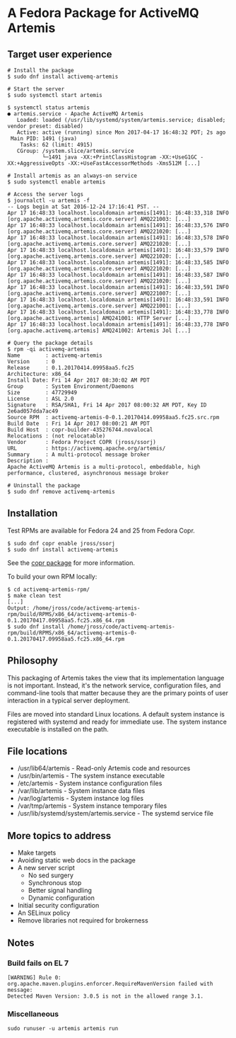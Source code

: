 # A Fedora Package for ActiveMQ Artemis

## Target user experience

    # Install the package
    $ sudo dnf install activemq-artemis

    # Start the server
    $ sudo systemctl start artemis

    $ systemctl status artemis
    ● artemis.service - Apache ActiveMQ Artemis
       Loaded: loaded (/usr/lib/systemd/system/artemis.service; disabled; vendor preset: disabled)
       Active: active (running) since Mon 2017-04-17 16:48:32 PDT; 2s ago
     Main PID: 1491 (java)
        Tasks: 62 (limit: 4915)
       CGroup: /system.slice/artemis.service
               └─1491 java -XX:+PrintClassHistogram -XX:+UseG1GC -XX:+AggressiveOpts -XX:+UseFastAccessorMethods -Xms512M [...]

    # Install artemis as an always-on service
    $ sudo systemctl enable artemis

    # Access the server logs
    $ journalctl -u artemis -f
    -- Logs begin at Sat 2016-12-24 17:16:41 PST. --
    Apr 17 16:48:33 localhost.localdomain artemis[1491]: 16:48:33,318 INFO  [org.apache.activemq.artemis.core.server] AMQ221003: [...]
    Apr 17 16:48:33 localhost.localdomain artemis[1491]: 16:48:33,576 INFO  [org.apache.activemq.artemis.core.server] AMQ221020: [...]
    Apr 17 16:48:33 localhost.localdomain artemis[1491]: 16:48:33,578 INFO  [org.apache.activemq.artemis.core.server] AMQ221020: [...]
    Apr 17 16:48:33 localhost.localdomain artemis[1491]: 16:48:33,579 INFO  [org.apache.activemq.artemis.core.server] AMQ221020: [...]
    Apr 17 16:48:33 localhost.localdomain artemis[1491]: 16:48:33,585 INFO  [org.apache.activemq.artemis.core.server] AMQ221020: [...]
    Apr 17 16:48:33 localhost.localdomain artemis[1491]: 16:48:33,587 INFO  [org.apache.activemq.artemis.core.server] AMQ221020: [...]
    Apr 17 16:48:33 localhost.localdomain artemis[1491]: 16:48:33,591 INFO  [org.apache.activemq.artemis.core.server] AMQ221007: [...]
    Apr 17 16:48:33 localhost.localdomain artemis[1491]: 16:48:33,591 INFO  [org.apache.activemq.artemis.core.server] AMQ221001: [...]
    Apr 17 16:48:33 localhost.localdomain artemis[1491]: 16:48:33,778 INFO  [org.apache.activemq.artemis] AMQ241001: HTTP Server [...]
    Apr 17 16:48:33 localhost.localdomain artemis[1491]: 16:48:33,778 INFO  [org.apache.activemq.artemis] AMQ241002: Artemis Jol [...]

    # Query the package details
    $ rpm -qi activemq-artemis
    Name        : activemq-artemis
    Version     : 0
    Release     : 0.1.20170414.09958aa5.fc25
    Architecture: x86_64
    Install Date: Fri 14 Apr 2017 08:30:02 AM PDT
    Group       : System Environment/Daemons
    Size        : 47729949
    License     : ASL 2.0
    Signature   : RSA/SHA1, Fri 14 Apr 2017 08:00:32 AM PDT, Key ID 2e6ad057dda7ac49
    Source RPM  : activemq-artemis-0-0.1.20170414.09958aa5.fc25.src.rpm
    Build Date  : Fri 14 Apr 2017 08:00:21 AM PDT
    Build Host  : copr-builder-435276744.novalocal
    Relocations : (not relocatable)
    Vendor      : Fedora Project COPR (jross/ssorj)
    URL         : https://activemq.apache.org/artemis/
    Summary     : A multi-protocol message broker
    Description :
    Apache ActiveMQ Artemis is a multi-protocol, embeddable, high
    performance, clustered, asynchronous message broker

    # Uninstall the package
    $ sudo dnf remove activemq-artemis

## Installation

Test RPMs are available for Fedora 24 and 25 from Fedora Copr.

    $ sudo dnf copr enable jross/ssorj
    $ sudo dnf install activemq-artemis

See the
[copr package](https://copr.fedorainfracloud.org/coprs/jross/ssorj/package/activemq-artemis/)
for more information.

To build your own RPM locally:

    $ cd activemq-artemis-rpm/
    $ make clean test
    [...]
    Output: /home/jross/code/activemq-artemis-rpm/build/RPMS/x86_64/activemq-artemis-0-0.1.20170417.09958aa5.fc25.x86_64.rpm
    $ sudo dnf install /home/jross/code/activemq-artemis-rpm/build/RPMS/x86_64/activemq-artemis-0-0.1.20170417.09958aa5.fc25.x86_64.rpm

## Philosophy

This packaging of Artemis takes the view that its implementation
language is not important.  Instead, it's the network service,
configuration files, and command-line tools that matter because they
are the primary points of user interaction in a typical server
deployment.

Files are moved into standard Linux locations.  A default system
instance is registered with systemd and ready for immediate use.  The
system instance executable is installed on the path.

## File locations

 - /usr/lib64/artemis - Read-only Artemis code and resources
 - /usr/bin/artemis - The system instance executable
 - /etc/artemis - System instance configuration files
 - /var/lib/artemis - System instance data files
 - /var/log/artemis - System instance log files
 - /var/tmp/artemis - System instance temporary files
 - /usr/lib/systemd/system/artemis.service - The systemd service file

## More topics to address

 - Make targets
 - Avoiding static web docs in the package
 - A new server script
   - No sed surgery
   - Synchronous stop
   - Better signal handling
   - Dynamic configuration
 - Initial security configuration
 - An SELinux policy
 - Remove libraries not required for brokerness

## Notes

### Build fails on EL 7

    [WARNING] Rule 0: org.apache.maven.plugins.enforcer.RequireMavenVersion failed with message:
    Detected Maven Version: 3.0.5 is not in the allowed range 3.1.

### Miscellaneous

    sudo runuser -u artemis artemis run
